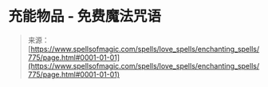 <!--yml

类别：未分类

日期：2024-06-12 18:33:34

-->

# 充能物品 - 免费魔法咒语

> 来源：[https://www.spellsofmagic.com/spells/love_spells/enchanting_spells/775/page.html#0001-01-01](https://www.spellsofmagic.com/spells/love_spells/enchanting_spells/775/page.html#0001-01-01)
